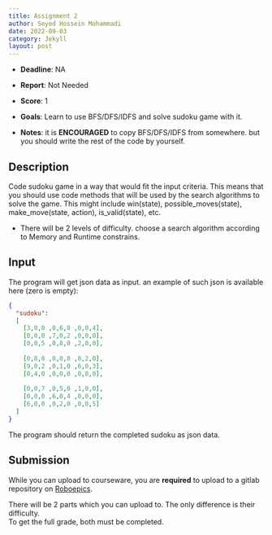 ```yaml
---
title: Assignment 2
author: Seyed Hossein Mohammadi
date: 2022-09-03
category: Jekyll
layout: post
---
```


- **Deadline**: NA
- **Report**: Not Needed
- **Score**: 1
- **Goals**: Learn to use BFS/DFS/IDFS and solve sudoku game with it.

- **Notes**: it is **ENCOURAGED** to copy BFS/DFS/IDFS from somewhere. but you should write the rest of
  the code by yourself.

## Description
Code sudoku game in a way that would fit the input criteria. This means that you should use code methods that will be
used by the search algorithms to solve the game. This might include win(state), possible_moves(state), 
make_move(state, action), is_valid(state), etc.

- There will be 2 levels of difficulty. choose a search algorithm according to Memory and Runtime constrains.

## Input
The program will get json data as input. an example of such json is available here (zero is empty):
```json
{
  "sudoku":
  [
    [3,0,0 ,0,6,0 ,0,0,4],
    [0,0,0 ,7,0,2 ,0,0,0],
    [0,0,5 ,0,8,0 ,2,0,0],
    
    [0,8,0 ,0,0,0 ,0,2,0],
    [9,0,2 ,0,1,0 ,6,0,3],
    [0,4,0 ,0,0,0 ,0,8,0],
    
    [0,0,7 ,0,5,0 ,1,0,0],
    [0,0,0 ,6,0,4 ,0,0,0],
    [6,0,0 ,0,2,0 ,0,0,5]
  ]
}
```
The program should return the completed sudoku as json data.

## Submission
While you can upload to courseware, you are **required** to upload to a gitlab
repository on [Roboepics](https://roboepics.com/).

There will be 2 parts which you can upload to. The only difference is their difficulty.\
To get the full grade, both must be completed.
